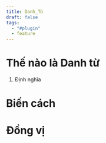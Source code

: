 ```yaml
---
title: Danh_Từ
draft: false
tags:
  - "#plugin"
  - feature
---
```

# Thế nào là Danh từ
1. Định nghĩa
# Biến cách

# Đồng vị

